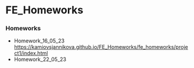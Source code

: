# FE_Homeworks
### Homeworks
- Homework_16_05_23 https://kamiovsjannikova.github.io/FE_Homeworks/fe_homeworks/project1/index.html
- Homework_22_05_23 
